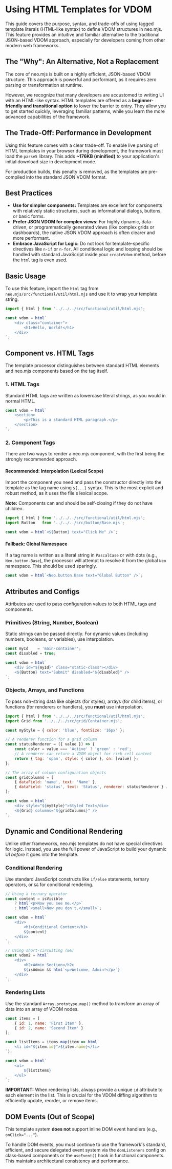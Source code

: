 # Using HTML Templates for VDOM

This guide covers the purpose, syntax, and trade-offs of using tagged template literals (HTML-like syntax) to define VDOM structures in neo.mjs. This feature provides an intuitive and familiar alternative to the traditional JSON-based VDOM approach, especially for developers coming from other modern web frameworks.

## The "Why": An Alternative, Not a Replacement

The core of neo.mjs is built on a highly efficient, JSON-based VDOM structure. This approach is powerful and performant, as it requires zero parsing or transformation at runtime.

However, we recognize that many developers are accustomed to writing UI with an HTML-like syntax. HTML templates are offered as a **beginner-friendly and transitional option** to lower the barrier to entry. They allow you to get started quickly, leveraging familiar patterns, while you learn the more advanced capabilities of the framework.

## The Trade-Off: Performance in Development

Using this feature comes with a clear trade-off. To enable live parsing of HTML templates in your browser during development, the framework must load the `parse5` library. This adds **~176KB (minified)** to your application's initial download size in development mode.

For production builds, this penalty is removed, as the templates are pre-compiled into the standard JSON VDOM format.

## Best Practices

-   **Use for simpler components:** Templates are excellent for components with relatively static structures, such as informational dialogs, buttons, or basic forms.
-   **Prefer JSON VDOM for complex views:** For highly dynamic, data-driven, or programmatically generated views (like complex grids or dashboards), the native JSON VDOM approach is often clearer and more performant.
-   **Embrace JavaScript for Logic:** Do not look for template-specific directives like `n-if` or `n-for`. All conditional logic and looping should be handled with standard JavaScript inside your `createVdom` method, before the `html` tag is even used.

## Basic Usage

To use this feature, import the `html` tag from `neo.mjs/src/functional/util/html.mjs` and use it to wrap your template string.

```javascript
import { html } from '../../../src/functional/util/html.mjs';

const vdom = html`
    <div class="container">
        <h1>Hello, World!</h1>
    </div>
`;
```

## Component vs. HTML Tags

The template processor distinguishes between standard HTML elements and neo.mjs components based on the tag itself.

### 1. HTML Tags

Standard HTML tags are written as lowercase literal strings, as you would in normal HTML.

```javascript
const vdom = html`
    <section>
        <p>This is a standard HTML paragraph.</p>
    </section>
`;
```

### 2. Component Tags

There are two ways to render a neo.mjs component, with the first being the strongly recommended approach.

#### Recommended: Interpolation (Lexical Scope)

Import the component you need and pass the constructor directly into the template as the tag name using `${...}` syntax. This is the most explicit and robust method, as it uses the file's lexical scope.

**Note:** Components can and should be self-closing if they do not have children.

```javascript
import { html } from '../../../src/functional/util/html.mjs';
import Button   from '../../../src/button/Base.mjs';

const vdom = html`<${Button} text="Click Me" />`;
```

#### Fallback: Global Namespace

If a tag name is written as a literal string in `PascalCase` or with dots (e.g., `Neo.button.Base`), the processor will attempt to resolve it from the global `Neo` namespace. This should be used sparingly.

```javascript
const vdom = html`<Neo.button.Base text="Global Button" />`;
```

## Attributes and Configs

Attributes are used to pass configuration values to both HTML tags and components.

### Primitives (String, Number, Boolean)

Static strings can be passed directly. For dynamic values (including numbers, booleans, or variables), use interpolation.

```javascript
const myId    = 'main-container';
const disabled = true;

const vdom = html`
    <div id="${myId}" class="static-class"></div>
    <${Button} text="Submit" disabled="${disabled}" />
`;
```

### Objects, Arrays, and Functions

To pass non-string data like objects (for styles), arrays (for child items), or functions (for renderers or handlers), you **must** use interpolation.

```javascript
import { html } from '../../../src/functional/util/html.mjs';
import Grid from '../../../src/grid/Container.mjs';

const myStyle = { color: 'blue', fontSize: '16px' };

// A renderer function for a grid column
const statusRenderer = ({ value }) => {
    const color = value === 'Active' ? 'green' : 'red';
    // A renderer can return a VDOM object for rich cell content
    return { tag: 'span', style: { color }, cn: [value] };
};

// The array of column configuration objects
const gridColumns = [
    { dataField: 'name', text: 'Name' },
    { dataField: 'status', text: 'Status', renderer: statusRenderer } // The function is passed here
];

const vdom = html`
    <div style="${myStyle}">Styled Text</div>
    <${Grid} columns="${gridColumns}" />
`;
```

## Dynamic and Conditional Rendering

Unlike other frameworks, neo.mjs templates do not have special directives for logic. Instead, you use the full power of JavaScript to build your dynamic UI *before* it goes into the template.

### Conditional Rendering

Use standard JavaScript constructs like `if/else` statements, ternary operators, or `&&` for conditional rendering.

```javascript
// Using a ternary operator
const content = isVisible
    ? html`<p>Now you see me.</p>`
    : html`<small>Now you don't.</small>`;

const vdom = html`
    <div>
        <h1>Conditional Content</h1>
        ${content}
    </div>
`;

// Using short-circuiting (&&)
const vdom2 = html`
    <div>
        <h2>Admin Section</h2>
        ${isAdmin && html`<p>Welcome, Admin!</p>`}
    </div>
`;
```

### Rendering Lists

Use the standard `Array.prototype.map()` method to transform an array of data into an array of VDOM nodes.

```javascript
const items = [
    { id: 1, name: 'First Item' },
    { id: 2, name: 'Second Item' }
];

const listItems = items.map(item => html`
    <li id="${item.id}">${item.name}</li>
`);

const vdom = html`
    <ul>
        ${listItems}
    </ul>
`;
```

**IMPORTANT:** When rendering lists, always provide a unique `id` attribute to each element in the list. This is crucial for the VDOM diffing algorithm to efficiently update, reorder, or remove items.

## DOM Events (Out of Scope)

This template system **does not** support inline DOM event handlers (e.g., `onClick="..."`).

To handle DOM events, you must continue to use the framework's standard, efficient, and secure delegated event system via the `domListeners` config on class-based components or the `useEvent()` hook in functional components. This maintains architectural consistency and performance.
